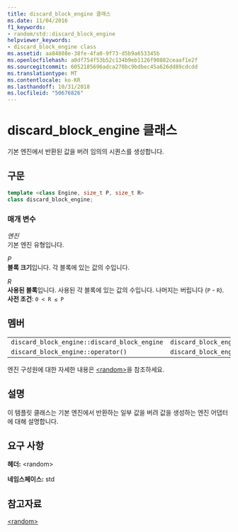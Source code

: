 ```yaml
---
title: discard_block_engine 클래스
ms.date: 11/04/2016
f1_keywords:
- random/std::discard_block_engine
helpviewer_keywords:
- discard_block_engine class
ms.assetid: aa84808e-38fe-4fa0-9f73-d5b9a653345b
ms.openlocfilehash: a0df754f53b52c134b9eb1126f90882ceaaf1e2f
ms.sourcegitcommit: 6052185696adca270bc9bdbec45a626dd89cdcdd
ms.translationtype: MT
ms.contentlocale: ko-KR
ms.lasthandoff: 10/31/2018
ms.locfileid: "50676826"
---
```

# <a name="discardblockengine-class"></a>discard_block_engine 클래스

기본 엔진에서 반환된 값을 버려 임의의 시퀀스를 생성합니다.

## <a name="syntax"></a>구문

```cpp
template <class Engine, size_t P, size_t R>
class discard_block_engine;
```

### <a name="parameters"></a>매개 변수

*엔진*<br/>
기본 엔진 유형입니다.

*P*<br/>
**블록 크기**입니다. 각 블록에 있는 값의 수입니다.

*R*<br/>
**사용된 블록**입니다. 사용된 각 블록에 있는 값의 수입니다. 나머지는 버립니다 (`P` - `R`). **사전 조건**: `0 < R ≤ P`

## <a name="members"></a>멤버

||||
|-|-|-|
|`discard_block_engine::discard_block_engine`|`discard_block_engine::base`|`discard_block_engine::discard`|
|`discard_block_engine::operator()`|`discard_block_engine::base_type`|`discard_block_engine::seed`|

엔진 구성원에 대한 자세한 내용은 [\<random>](../standard-library/random.md)을 참조하세요.

## <a name="remarks"></a>설명

이 템플릿 클래스는 기본 엔진에서 반환하는 일부 값을 버려 값을 생성하는 엔진 어댑터에 대해 설명합니다.

## <a name="requirements"></a>요구 사항

**헤더:** \<random>

**네임스페이스:** std

## <a name="see-also"></a>참고자료

[\<random>](../standard-library/random.md)<br/>
